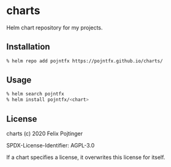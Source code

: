 # charts

Helm chart repository for my projects.

## Installation

```bash
% helm repo add pojntfx https://pojntfx.github.io/charts/
```

## Usage

```bash
% helm search pojntfx
% helm install pojntfx/<chart>
```

## License

charts (c) 2020 Felix Pojtinger

SPDX-License-Identifier: AGPL-3.0

If a chart specifies a license, it overwrites this license for itself.

